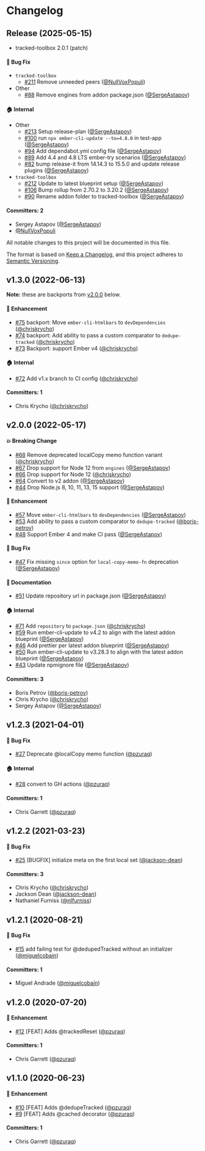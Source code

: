 # Changelog

## Release (2025-05-15)

* tracked-toolbox 2.0.1 (patch)

#### :bug: Bug Fix
* `tracked-toolbox`
  * [#211](https://github.com/tracked-tools/tracked-toolbox/pull/211) Remove unneeded peers ([@NullVoxPopuli](https://github.com/NullVoxPopuli))
* Other
  * [#88](https://github.com/tracked-tools/tracked-toolbox/pull/88) Remove engines from addon package.json ([@SergeAstapov](https://github.com/SergeAstapov))

#### :house: Internal
* Other
  * [#213](https://github.com/tracked-tools/tracked-toolbox/pull/213) Setup release-plan ([@SergeAstapov](https://github.com/SergeAstapov))
  * [#100](https://github.com/tracked-tools/tracked-toolbox/pull/100) run `npx ember-cli-update --to=4.8.0` in test-app ([@SergeAstapov](https://github.com/SergeAstapov))
  * [#94](https://github.com/tracked-tools/tracked-toolbox/pull/94) Add dependabot.yml config file ([@SergeAstapov](https://github.com/SergeAstapov))
  * [#89](https://github.com/tracked-tools/tracked-toolbox/pull/89) Add 4.4 and 4.8 LTS ember-try scenarios ([@SergeAstapov](https://github.com/SergeAstapov))
  * [#82](https://github.com/tracked-tools/tracked-toolbox/pull/82) bump release-it from 14.14.3 to 15.5.0 and update release plugins ([@SergeAstapov](https://github.com/SergeAstapov))
* `tracked-toolbox`
  * [#212](https://github.com/tracked-tools/tracked-toolbox/pull/212) Update to latest blueprint setup ([@SergeAstapov](https://github.com/SergeAstapov))
  * [#106](https://github.com/tracked-tools/tracked-toolbox/pull/106) Bump rollup from 2.70.2 to 3.20.2 ([@SergeAstapov](https://github.com/SergeAstapov))
  * [#90](https://github.com/tracked-tools/tracked-toolbox/pull/90) Rename addon folder to tracked-toolbox ([@SergeAstapov](https://github.com/SergeAstapov))

#### Committers: 2
- Sergey Astapov ([@SergeAstapov](https://github.com/SergeAstapov))
- [@NullVoxPopuli](https://github.com/NullVoxPopuli)

All notable changes to this project will be documented in this file.

The format is based on [Keep a Changelog](https://keepachangelog.com/en/1.0.0/),
and this project adheres to [Semantic Versioning](https://semver.org/spec/v2.0.0.html).

## v1.3.0 (2022-06-13)

**Note:** these are backports from [v2.0.0](#v200-2022-05-17) below.

#### :rocket: Enhancement
* [#75](https://github.com/tracked-tools/tracked-toolbox/pull/75) backport: Move `ember-cli-htmlbars` to `devDependencies` ([@chriskrycho](https://github.com/chriskrycho))
* [#74](https://github.com/tracked-tools/tracked-toolbox/pull/74) backport: Add ability to pass a custom comparator to `dedupe-tracked` ([@chriskrycho](https://github.com/chriskrycho))
* [#73](https://github.com/tracked-tools/tracked-toolbox/pull/73) Backport: support Ember v4 ([@chriskrycho](https://github.com/chriskrycho))

#### :house: Internal
* [#72](https://github.com/tracked-tools/tracked-toolbox/pull/72) Add v1.x branch to CI config ([@chriskrycho](https://github.com/chriskrycho))

#### Committers: 1
- Chris Krycho ([@chriskrycho](https://github.com/chriskrycho))


## v2.0.0 (2022-05-17)

#### :boom: Breaking Change
* [#68](https://github.com/tracked-tools/tracked-toolbox/pull/68) Remove deprecated localCopy memo function variant ([@chriskrycho](https://github.com/chriskrycho))
* [#67](https://github.com/tracked-tools/tracked-toolbox/pull/67) Drop support for Node 12 from `engines` ([@SergeAstapov](https://github.com/SergeAstapov))
* [#66](https://github.com/tracked-tools/tracked-toolbox/pull/66) Drop support for Node 12 ([@chriskrycho](https://github.com/chriskrycho))
* [#64](https://github.com/tracked-tools/tracked-toolbox/pull/64) Convert to v2 addon ([@SergeAstapov](https://github.com/SergeAstapov))
* [#44](https://github.com/tracked-tools/tracked-toolbox/pull/44) Drop Node.js 8, 10, 11, 13, 15 support ([@SergeAstapov](https://github.com/SergeAstapov))

#### :rocket: Enhancement
* [#57](https://github.com/tracked-tools/tracked-toolbox/pull/57) Move `ember-cli-htmlbars` to `devDependencies` ([@SergeAstapov](https://github.com/SergeAstapov))
* [#53](https://github.com/tracked-tools/tracked-toolbox/pull/53) Add ability to pass a custom comparator to `dedupe-tracked` ([@boris-petrov](https://github.com/boris-petrov))
* [#48](https://github.com/tracked-tools/tracked-toolbox/pull/48) Support Ember 4 and make CI pass ([@SergeAstapov](https://github.com/SergeAstapov))

#### :bug: Bug Fix
* [#47](https://github.com/tracked-tools/tracked-toolbox/pull/47) Fix missing `since` option for `local-copy-memo-fn` deprecation ([@SergeAstapov](https://github.com/SergeAstapov))

#### :memo: Documentation
* [#51](https://github.com/tracked-tools/tracked-toolbox/pull/51) Update repository url in package.json ([@SergeAstapov](https://github.com/SergeAstapov))

#### :house: Internal
* [#71](https://github.com/tracked-tools/tracked-toolbox/pull/71) Add `repository` to `package.json` ([@chriskrycho](https://github.com/chriskrycho))
* [#59](https://github.com/tracked-tools/tracked-toolbox/pull/59) Run ember-cli-update to v4.2 to align with the latest addon blueprint ([@SergeAstapov](https://github.com/SergeAstapov))
* [#46](https://github.com/tracked-tools/tracked-toolbox/pull/46) Add prettier per latest addon blueprint ([@SergeAstapov](https://github.com/SergeAstapov))
* [#50](https://github.com/tracked-tools/tracked-toolbox/pull/50) Run ember-cli-update to v3.28.3 to align with the latest addon blueprint ([@SergeAstapov](https://github.com/SergeAstapov))
* [#43](https://github.com/tracked-tools/tracked-toolbox/pull/43) Update npmignore file ([@SergeAstapov](https://github.com/SergeAstapov))

#### Committers: 3
- Boris Petrov ([@boris-petrov](https://github.com/boris-petrov))
- Chris Krycho ([@chriskrycho](https://github.com/chriskrycho))
- Sergey Astapov ([@SergeAstapov](https://github.com/SergeAstapov))

## v1.2.3 (2021-04-01)

#### :bug: Bug Fix
* [#27](https://github.com/pzuraq/tracked-toolbox/pull/27) Deprecate @localCopy memo function ([@pzuraq](https://github.com/pzuraq))

#### :house: Internal
* [#28](https://github.com/pzuraq/tracked-toolbox/pull/28) convert to GH actions ([@pzuraq](https://github.com/pzuraq))

#### Committers: 1
- Chris Garrett ([@pzuraq](https://github.com/pzuraq))

## v1.2.2 (2021-03-23)

#### :bug: Bug Fix
* [#25](https://github.com/pzuraq/tracked-toolbox/pull/25) [BUGFIX] initialize meta on the first local set ([@jackson-dean](https://github.com/jackson-dean))

#### Committers: 3
- Chris Krycho ([@chriskrycho](https://github.com/chriskrycho))
- Jackson Dean ([@jackson-dean](https://github.com/jackson-dean))
- Nathaniel Furniss ([@nlfurniss](https://github.com/nlfurniss))

## v1.2.1 (2020-08-21)

#### :bug: Bug Fix
* [#15](https://github.com/pzuraq/tracked-toolbox/pull/15) add failing test for @dedupedTracked without an initializer ([@miguelcobain](https://github.com/miguelcobain))

#### Committers: 1
- Miguel Andrade ([@miguelcobain](https://github.com/miguelcobain))

## v1.2.0 (2020-07-20)

#### :rocket: Enhancement
* [#12](https://github.com/pzuraq/tracked-toolbox/pull/12) [FEAT] Adds @trackedReset ([@pzuraq](https://github.com/pzuraq))

#### Committers: 1
- Chris Garrett ([@pzuraq](https://github.com/pzuraq))

## v1.1.0 (2020-06-23)

#### :rocket: Enhancement
* [#10](https://github.com/pzuraq/tracked-toolbox/pull/10) [FEAT] Adds @dedupeTracked ([@pzuraq](https://github.com/pzuraq))
* [#9](https://github.com/pzuraq/tracked-toolbox/pull/9) [FEAT] Adds @cached decorator ([@pzuraq](https://github.com/pzuraq))

#### Committers: 1
- Chris Garrett ([@pzuraq](https://github.com/pzuraq))


